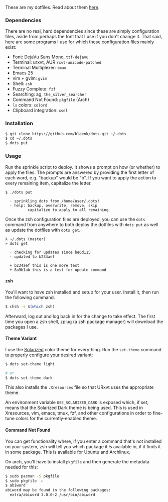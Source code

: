 These are my dotfiles. Read about them [here](http://www.blaenkdenum.com/posts/dots/).

### Dependencies

There are no real, hard dependencies since these are simply configuration files, aside from perhaps the font that I use if you don't change it. That said, here are some programs I use for which these configuration files mainly exist:

* Font: DejaVu Sans Mono, `ttf-dejavu`
* Terminal: urxvt, AUR `rxvt-unicode-patched`
* Terminal Multiplexer: `tmux`
* Emacs 25
* vim + gvim: `gvim`
* Shell: `zsh`
* Fuzzy Complete: `fzf`
* Searching: ag, `the_silver_searcher`
* Command Not Found: `pkgfile` (Arch)
* `ls` colors: `colord`
* Clipboard integration: `xsel`

### Installation

``` bash
$ git clone https://github.com/blaenk/dots.git ~/.dots
$ cd ~/.dots
$ dots put
```

### Usage

Run the sprinkle script to deploy. It shows a prompt on how (or whether) to apply the files. The prompts are answered by providing the first letter of each word, e.g. "backup" would be "b". If you want to apply the action to every remaining item, capitalize the letter.

```
$ ./dots put

  · sprinkling dots from /home/user/.dots!
  · help: backup, overwrite, remove, skip
          capitalize to apply to all remaining
```

Once the zsh configuration files are deployed, you can use the `dots` command from anywhere to both deploy the dotfiles with `dots put` as well as update the dotfiles with `dots get`.

```
λ ~/.dots (master)
» dots get

  · checking for updates since be6d115
  · updated to b234aef

  + b234aef this is one more test
  + 8a9b1ab this is a test for update command

```

#### zsh

You'll want to have zsh installed and setup for your user. Install it, then run the following command.

``` bash
$ chsh -s $(which zsh)
```

Afterward, log out and log back in for the change to take effect. The first time you open a zsh shell, zplug (a zsh package manager) will download the packages I use.

#### Theme Variant

I use the [Solarized](http://ethanschoonover.com/solarized) color theme for everything. Run the `set-theme` command to properly configure your desired variant:

``` bash
$ dots set-theme light

# or
$ dots set-theme dark
```

This also installs the `.Xresources` file so that URxvt uses the appropriate theme.

An environment variable `USE_SOLARIZED_DARK` is exposed which, if set, means that the Solarized Dark theme is being used. This is used in Xresources, vim, emacs, tmux, fzf, and other configurations in order to fine-tune colors for the currently-enabled theme.

#### Command Not Found

You can get functionality where, if you enter a command that's not installed on your system, zsh will tell you which package it _is_ available in, if it finds it in some package. This is available for Ubuntu and Archlinux.

On arch, you'll have to install `pkgfile` and then generate the metadata needed for this:

``` bash
$ sudo pacman -S pkgfile
$ sudo pkgfile -u
$ abiword
abiword may be found in the following packages:
  extra/abiword 3.0.0-2 /usr/bin/abiword
```
